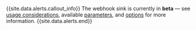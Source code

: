 {{site.data.alerts.callout_info}}
The webhook sink is currently in **beta** — see [usage considerations](changefeed-sinks.html#webhook-sink), available [parameters](create-changefeed.html#parameters), and [options](create-changefeed.html#options) for more information.
{{site.data.alerts.end}}
